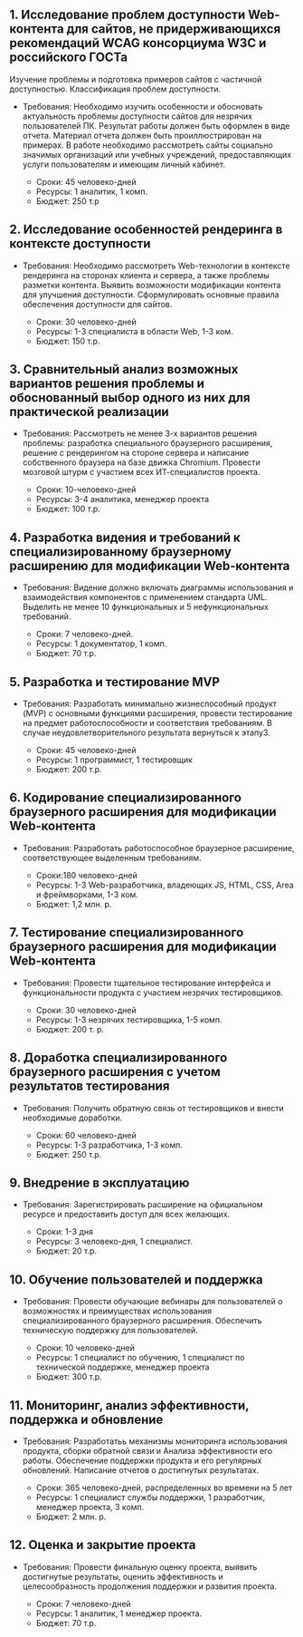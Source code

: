 ## 1. Исследование проблем доступности Web-контента для сайтов, не придерживающихся рекомендаций WCAG консорциума W3C и российского ГОСТа

Изучение проблемы и подготовка примеров сайтов с частичной доступностью. Классификация проблем доступности.

 - Требования: Необходимо изучить особенности и обосновать актуальность проблемы доступности сайтов для незрячих пользователей ПК. Результат работы должен быть оформлен в виде отчета. Материал отчета должен быть проиллюстрирован на примерах. В работе необходимо рассмотреть сайты социально значимых организаций или учебных учреждений, предоставляющих услуги пользователям и имеющим личный кабинет.

	- Сроки: 45 человеко-дней
	- Ресурсы: 1 аналитик, 1 комп.
	- Бюджет: 250 т.р

## 2. Исследование особенностей рендеринга в контексте доступности

   - Требования: Необходимо рассмотреть Web-технологии в контексте рендеринга на сторонах клиента и сервера, а также проблемы разметки контента. Выявить возможности модификации контента для улучшения доступности. Сформулировать основные правила обеспечения доступности для сайтов.

      - Сроки: 30 человеко-дней
	  - Ресурсы: 1-3 специалиста в области Web, 1-3 ком.
	  - Бюджет: 150 т.р.

## 3. Сравнительный анализ возможных вариантов решения проблемы и обоснованный выбор одного из них для  практической реализации

   - Требования: Рассмотреть не менее 3-х вариантов решения проблемы: разработка специального браузерного расширения, решение с рендерингом на стороне сервера и написание собственного браузера на базе движка Chromium. Провести мозговой штурм с участием всех ИТ-специалистов проекта.

      - Сроки: 10-человеко-дней
	  - Ресурсы: 3-4 аналитика, менеджер проекта
	  - Бюджет: 100 т.р.
  
## 4. Разработка видения и требований к специализированному браузерному расширению для модификации Web-контента

- Требования: Видение должно включать диаграммы использования и взаимодействия компонентов с применением стандарта UML. Выделить не менее 10 функциональных и 5 нефункциональных требований.

	- Сроки: 7 человеко-дней.
	- Ресурсы: 1 документатор, 1 комп.
	- Бюджет: 70 т.р.

## 5. Разработка и тестирование MVP

   - Требования: Разработать минимально жизнеспособный продукт (MVP) с основными функциями расширения, провести тестирование на предмет работоспособности и соответствия требованиям. В случае неудовлетворительного результата вернуться к этапу3.

      - Сроки: 45 человеко-дней
	  - Ресурсы: 1 программист, 1 тестировщик
	  - Бюджет: 200 т.р.   

## 6. Кодирование специализированного браузерного расширения для модификации Web-контента

   - Требования: Разработать работоспособное браузерное расширение, соответствующее выделенным требованиям.

	  - Сроки:180 человеко-дней
	  - Ресурсы: 1-3 Web-разработчика, владеющих JS, HTML, CSS, Area и фреймворками, 1-3 ком.
	  - Бюджет: 1,2 млн. р.

## 7. Тестирование специализированного браузерного расширения для модификации Web-контента

   - Требования: Провести тщательное тестирование интерфейса и функциональности продукта с участием незрячих тестировщиков.
   
      - Сроки: 30 человеко-дней
	  - Ресурсы: 1-3 незрячих тестировщика, 1-5 комп.
	  - Бюджет: 200  т. р.

## 8. Доработка специализированного браузерного расширения с учетом результатов тестирования

   - Требования: Получить обратную связь от тестировщиков и внести необходимые доработки.
   
	  - Сроки: 60 человеко-дней
	  - Ресурсы: 1-3 разработчика, 1-3 комп.
	  - Бюджет: 250 т.р.

## 9. Внедрение в эксплуатацию

   - Требования: Зарегистрировать расширение на официальном ресурсе и предоставить доступ для всех желающих.

      - Сроки: 1-3 дня
	  - Ресурсы: 3 человеко-дня, 1 специалист.
	  - Бюджет: 20 т.р.
   
## 10. Обучение пользователей и поддержка

   - Требования: Провести обучающие вебинары для пользователей о возможностях и преимуществах использования специализированного браузерного расширения. Обеспечить техническую поддержку для пользователей.

      - Сроки: 10 человеко-дней
	  - Ресурсы: 1 специалист по обучению, 1 специалист по технической поддержке, менеджер проекта
	  - Бюджет: 300 т.р.

## 11. Мониторинг, анализ эффективности, поддержка и обновление

   - Требования: Разработатьь механизмы мониторинга использования  продукта, сборки обратной   связи  и Анализа эффективности  его работы. Обеспечение поддержки продукта и его регулярных обновлений. Написание отчетов о достигнутых результатах.

      - Сроки: 365 человеко-дней, распределенных во времени на 5 лет
	  - Ресурсы: 1 специалист  службы поддержки, 1 разработчик, менеджер проекта, 3 комп.
	  - Бюджет: 2 млн. р.

## 12. Оценка и закрытие проекта

   - Требования: Провести финальную оценку проекта, выявить достигнутые результаты, оценить эффективность и целесообразность продолжения поддержки и развития проекта.

      - Сроки: 7 человеко-дней
      - Ресурсы: 1 аналитик, 1 менеджер проекта.
      - Бюджет: 70 т.р.